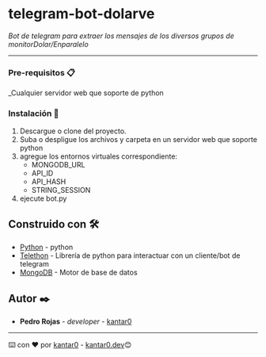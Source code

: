 # telegram-bot-dolarve
_Bot de telegram para extraer los mensajes de los diversos grupos de monitorDolar/Enparalelo_

---

### Pre-requisitos 📋

_Cualquier servidor web que soporte de python

### Instalación 🔧

1. Descargue o clone del proyecto.
2. Suba o despligue los archivos y carpeta en un servidor web que soporte python
3. agregue los entornos virtuales correspondiente: 
   * MONGODB_URL
   * API_ID
   * API_HASH
   * STRING_SESSION
5. ejecute bot.py


## Construido con 🛠️

* [Python](https://www.python.org/) - python
* [Telethon](https://docs.telethon.dev/en/stable/) - Librería de python para interactuar con un cliente/bot de telegram
* [MongoDB](https://mongodb.com/) - Motor de base de datos


## Autor ✒️

* **Pedro Rojas** - *developer* - [kantar0](https://github.com/kantar0)

---
⌨️ con ❤️ por [kantar0](https://github.com/kantar0)  - [kantar0.dev](https://kantar0.dev)😊
